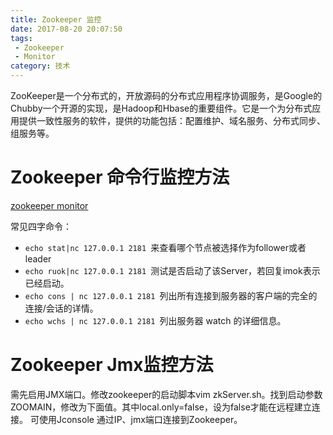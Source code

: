 ```yaml
---
title: Zookeeper 监控
date: 2017-08-20 20:07:50
tags: 
 - Zookeeper
 - Monitor 
category: 技术 
---
```

ZooKeeper是一个分布式的，开放源码的分布式应用程序协调服务，是Google的Chubby一个开源的实现，是Hadoop和Hbase的重要组件。它是一个为分布式应用提供一致性服务的软件，提供的功能包括：配置维护、域名服务、分布式同步、组服务等。
# Zookeeper 命令行监控方法  
[zookeeper monitor](http://zookeeper.apache.org/doc/r3.4.6/zookeeperAdmin.html#sc_zkCommands "zookeeper 4字节命令监控")

常见四字命令：
* `echo stat|nc 127.0.0.1 2181 `来查看哪个节点被选择作为follower或者leader
* `echo ruok|nc 127.0.0.1 2181 `测试是否启动了该Server，若回复imok表示已经启动。
* `echo cons | nc 127.0.0.1 2181 `列出所有连接到服务器的客户端的完全的连接/会话的详情。
* `echo wchs | nc 127.0.0.1 2181 `列出服务器 watch 的详细信息。

<!-- more -->

# Zookeeper Jmx监控方法  
需先启用JMX端口。修改zookeeper的启动脚本vim zkServer.sh。找到启动参数ZOOMAIN，修改为下面值。其中local.only=false，设为false才能在远程建立连接。
可使用Jconsole 通过IP、jmx端口连接到Zookeeper。